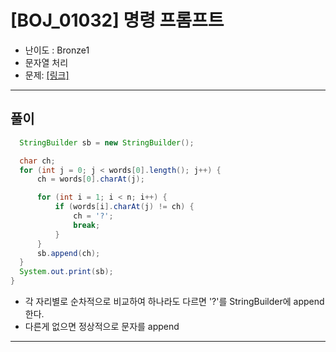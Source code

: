 
# \[BOJ_01032\] 명령 프롬프트

- 난이도 : Bronze1
- 문자열 처리
- 문제: <a href="https://www.acmicpc.net/problem/1032" target="_blank"> [링크]</a>

---

## 풀이
```java
  StringBuilder sb = new StringBuilder();

  char ch;
  for (int j = 0; j < words[0].length(); j++) {
      ch = words[0].charAt(j);

      for (int i = 1; i < n; i++) {
          if (words[i].charAt(j) != ch) {
              ch = '?';
              break;
          }
      }
      sb.append(ch);
  }
  System.out.print(sb);
}
```
- 각 자리별로 순차적으로 비교하여 하나라도 다르면 '?'를 StringBuilder에 append 한다.
- 다른게 없으면 정상적으로 문자를 append

---
